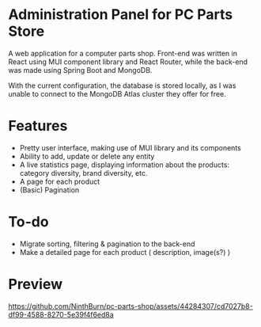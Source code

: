 # Administration Panel for PC Parts Store
A web application for a computer parts shop. Front-end was written in React using MUI component library and React Router, while the back-end was made using Spring Boot and MongoDB. 

With the current configuration, the database is stored locally, as I was unable to connect to the MongoDB Atlas cluster they offer for free.

# Features
* Pretty user interface, making use of MUI library and its components
* Ability to add, update or delete any entity
* A live statistics page, displaying information about the products: category diversity, brand diversity, etc.
* A page for each product
* (Basic) Pagination


# To-do
* Migrate sorting, filtering & pagination to the back-end
* Make a detailed page for each product ( description, image(s?) )
# Preview

https://github.com/NinthBurn/pc-parts-shop/assets/44284307/cd7027b8-df99-4588-8270-5e39f4f6ed8a

